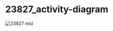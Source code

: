 # 23827_activity-diagram

![23827 mid](https://github.com/nkubitodickson/23827_activity-diagram/assets/114281334/5d34cb3e-1e57-4d17-9139-2d72c3aba1ce)

